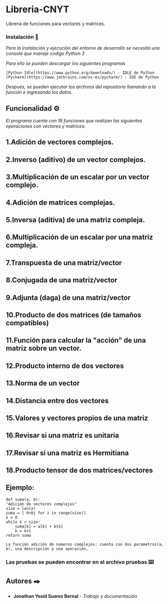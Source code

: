 # Libreria-CNYT
Libreria de funciones para vectores y matrices.

### Instalación 🔧

_Para la instalación y ejecución del entorno de desarrollo se necesita una consola que maneje codigo Python 3_

_Para ello se pueden descargar los siguientes programas_

```
[Python Idle](https://www.python.org/downloads/) - IDLE de Python
[Pycharm](https://www.jetbrains.com/es-es/pycharm/) - IDE de Python
```

_Después, se pueden ejecutar los archivos del repositorio llamando a la función e ingresando los datos._

## Funcionalidad ⚙️

_El programa cuenta con 18 funciones que realizan las siguientes operaciones con vectores y matrices:_

## 1.Adición de vectores complejos.
## 2.Inverso (aditivo) de un vector complejos.
## 3.Multiplicación de un escalar por un vector complejo.
## 4.Adición de matrices complejas.
## 5.Inversa (aditiva) de una matriz compleja.
## 6.Multiplicación de un escalar por una matriz compleja.
## 7.Transpuesta de una matriz/vector
## 8.Conjugada de una matriz/vector
## 9.Adjunta (daga) de una matriz/vector
## 10.Producto de dos matrices (de tamaños compatibles)
## 11.Función para calcular la "acción" de una matriz sobre un vector.
## 12.Producto interno de dos vectores
## 13.Norma de un vector
## 14.Distancia entre dos vectores
## 15.Valores  y vectores propios de una matriz
## 16.Revisar si una matriz es unitaria
## 17.Revisar si una matriz es Hermitiana
## 18.Producto tensor de dos matrices/vectores
 
## Ejemplo:

    def suma(a, b):
    "Adición de vectores complejos"
    size = len(a)
    suma = [ 0+0j for i in range(size)]
    k = 0
    while k < size:
        suma[k] = a[k] + b[k]
        k = k+1
    return suma

```
La función adición de numeros complejos: cuenta con dos parametros(a, b), una descripción y una operación.
```

### Las pruebas se pueden encontrar en el archivo **pruebas** ⌨️

## Autores ✒️

* **Jonathan Yesid Suarez Bernal** - *Trabajo y documentación* 
